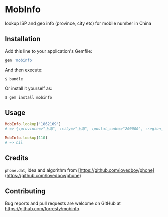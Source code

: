 # MobInfo

lookup ISP and geo info (province, city etc) for mobile number in China

## Installation

Add this line to your application's Gemfile:

```ruby
gem 'mobinfo'
```

And then execute:

    $ bundle

Or install it yourself as:

    $ gem install mobinfo

## Usage

```ruby
MobInfo.lookup('1862169')
# => {:province=>"上海", :city=>"上海", :postal_code=>"200000", :region_code=>"021", :isp=>"联通", :prefix=>1862169}

MobInfo.lookup(110)
# => nil
```

## Credits

`phone.dat`, idea and algorithm from [https://github.com/lovedboy/phone](https://github.com/lovedboy/phone)

## Contributing

Bug reports and pull requests are welcome on GitHub at https://github.com/forresty/mobinfo.

